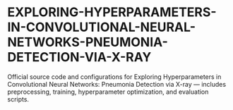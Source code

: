# EXPLORING-HYPERPARAMETERS-IN-CONVOLUTIONAL-NEURAL-NETWORKS-PNEUMONIA-DETECTION-VIA-X-RAY
Official source code and configurations for Exploring Hyperparameters in Convolutional Neural Networks: Pneumonia Detection via X-ray — includes preprocessing, training, hyperparameter optimization, and evaluation scripts.
